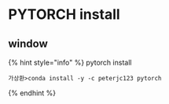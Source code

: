 # PYTORCH install

## window 

{% hint style="info" %}
pytorch install



```text
가상환>conda install -y -c peterjc123 pytorch
```
{% endhint %}

